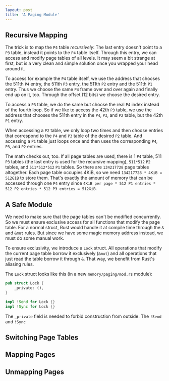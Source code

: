 ```yaml
---
layout: post
title: 'A Paging Module'
---
```


## Recursive Mapping
The trick is to map the `P4` table _recursively_: The last entry doesn't point to a `P3` table, instead it points to the `P4` table itself. Through this entry, we can access and modify page tables of all levels. It may seem a bit strange at first, but is a very clean and simple solution once you wrapped your head around it.

To access for example the `P4` table itself, we use the address that chooses the 511th `P4` entry, the 511th `P3` entry, the 511th `P2` entry and the 511th `P1` entry. Thus we choose the same `P4` frame over and over again and finally end up on it, too. Through the offset (12 bits) we choose the desired entry.

To access a `P3` table, we do the same but choose the real `P4` index instead of the fourth loop. So if we like to access the 42th `P3` table, we use the address that chooses the 511th entry in the `P4`, `P3`, and `P2` table, but the 42th `P1` entry.

When accessing a `P2` table, we only loop two times and then choose entries that correspond to the `P4` and `P3` table of the desired `P2` table. And accessing a `P1` table just loops once and then uses the corresponding `P4`, `P3`, and `P2` entries.

The math checks out, too. If all page tables are used, there is 1 `P4` table, 511 `P3` tables (the last entry is used for the recursive mapping), `511*512` `P2` tables, and `511*512*512` `P1` tables. So there are `134217728` page tables altogether. Each page table occupies 4KiB, so we need `134217728 * 4KiB = 512GiB` to store them. That's exactly the amount of memory that can be accessed through one `P4` entry since `4KiB per page * 512 P1 entries * 512 P2 entries * 512 P3 entries = 512GiB`.

## A Safe Module
We need to make sure that the page tables can't be modified concurrently. So we must ensure exclusive access for all functions that modify the page table. For a normal struct, Rust would handle it at compile time through the `&` and `&mut` rules. But since we have some magic memory address instead, we must do some manual work.

To ensure exclusivity, we introduce a `Lock` struct. All operations that modify the current page table borrow it exclusively (`&mut`) and all operations that just read the table borrow it through `&`. That way, we benefit from Rust's aliasing rules.

The `Lock` struct looks like this (in a new `memory/paging/mod.rs` module):

```rust
pub struct Lock {
    _private: (),
}

impl !Send for Lock {}
impl !Sync for Lock {}
```
The `_private` field is needed to forbid construction from outside. The `!Send` and `!Sync`

## Switching Page Tables

## Mapping Pages

## Unmapping Pages
